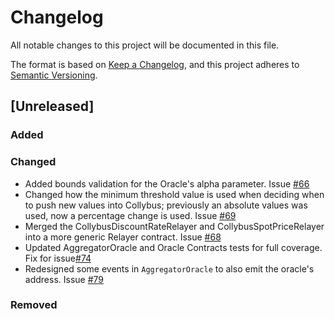 # Changelog
All notable changes to this project will be documented in this file.

The format is based on [Keep a Changelog](https://keepachangelog.com/en/1.0.0/),
and this project adheres to [Semantic Versioning](https://semver.org/spec/v2.0.0.html).

## [Unreleased]

### Added

### Changed

- Added bounds validation for the Oracle's alpha parameter. Issue [#66](https://github.com/fiatdao/delphi/issues/66)
- Changed how the minimum threshold value is used when deciding when to push new values into Collybus; previously an absolute values was used, now a percentage change is used. Issue [#69](https://github.com/fiatdao/delphi/issues/69)
- Merged the CollybusDiscountRateRelayer and CollybusSpotPriceRelayer into a more generic Relayer contract. Issue [#68](https://github.com/fiatdao/delphi/issues/68) 
- Updated AggregatorOracle and Oracle Contracts tests for full coverage. Fix for issue[#74](https://github.com/fiatdao/delphi/issues/74)
- Redesigned some events in `AggregatorOracle` to also emit the oracle's address. Issue [#79](https://github.com/fiatdao/delphi/issues/79)

### Removed